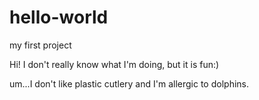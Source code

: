 # hello-world
my first project

Hi! I don't really know what I'm doing, but it is fun:) 

um...I don't like plastic cutlery and I'm allergic to dolphins.

